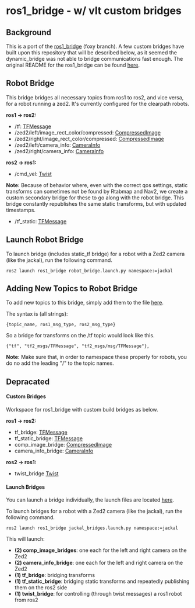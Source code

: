 # ros1_bridge - w/ vlt custom bridges

## Background
This is a port of the [ros1_bridge](https://github.com/ros2/ros1_bridge/tree/foxy) (foxy branch). A few custom bridges have built upon this repository that will be described below, as it seemed the dynamic_bridge was not able to bridge communications fast enough. The original README for the ros1_bridge can be found [here](ROS1_BRIDGE_README.md).

## Robot Bridge
This bridge bridges all necessary topics from ros1 to ros2, and vice versa, for a robot running a zed2. It's currently configured for the clearpath robots.

**ros1 -> ros2:**
- /tf: [TFMessage](http://docs.ros.org/en/jade/api/tf2_msgs/html/msg/TFMessage.html)
- /zed2/left/image_rect_color/compressed: [CompressedImage](https://docs.ros.org/en/api/sensor_msgs/html/msg/CompressedImage.html)
- /zed2/right/image_rect_color/compressed: [CompressedImage](https://docs.ros.org/en/api/sensor_msgs/html/msg/CompressedImage.html)
- /zed2/left/camera_info: [CameraInfo](https://docs.ros.org/en/api/sensor_msgs/html/msg/CameraInfo.html)
- /zed2/right/camera_info: [CameraInfo](https://docs.ros.org/en/api/sensor_msgs/html/msg/CameraInfo.html)


**ros2 -> ros1:**
- /cmd_vel: [Twist](https://docs.ros.org/en/api/geometry_msgs/html/msg/Twist.html)

**Note:** Because of behavior where, even with the correct qos settings, static transforms can sometimes not be found by Rtabmap and Nav2, we create a custom secondary bridge for these to go along with the robot bridge. This bridge constantly republishes the same static transforms, but with updated timestamps.
- /tf_static: [TFMessage](http://docs.ros.org/en/jade/api/tf2_msgs/html/msg/TFMessage.html)

## Launch Robot Bridge
To launch bridge (includes static_tf bridge) for a robot with a Zed2 camera (like the jackal), run the following command.

```
ros2 launch ros1_bridge robot_bridge.launch.py namespace:=jackal
```

## Adding New Topics to Robot Bridge
To add new topics to this bridge, simply add them to the file [here](https://git.vzbuilders.com/VLS/ros1_bridge/blob/feature/vlt-amr-797/src/robot_bridge.cpp#L44-L55).

The syntax is (all strings):
  ```
  {topic_name, ros1_msg_type, ros2_msg_type}
  ```
  
  So a bridge for transforms on the /tf topic would look like this.
  
  ```
  {"tf", "tf2_msgs/TFMessage", "tf2_msgs/msg/TFMessage"},
  ```
  
  **Note:** Make sure that, in order to namespace these properly for robots, you do no add the leading "/" to the topic names.

## Depracated

#### Custom Bridges
Workspace for ros1_bridge with custom build bridges as below.

**ros1 -> ros2:**
- tf_bridge: [TFMessage](http://docs.ros.org/en/jade/api/tf2_msgs/html/msg/TFMessage.html)
- tf_static_bridge: [TFMessage](http://docs.ros.org/en/jade/api/tf2_msgs/html/msg/TFMessage.html)
- comp_image_bridge: [CompressedImage](https://docs.ros.org/en/api/sensor_msgs/html/msg/CompressedImage.html)
- camera_info_bridge: [CameraInfo](https://docs.ros.org/en/api/sensor_msgs/html/msg/CameraInfo.html)

**ros2 -> ros1:**
- twist_bridge [Twist](https://docs.ros.org/en/api/geometry_msgs/html/msg/Twist.html)

#### Launch Bridges
You can launch a bridge individually, the launch files are located [here](launch/).

To launch bridges for a robot with a Zed2 camera (like the jackal), run the following command.

```
ros2 launch ros1_bridge jackal_bridges.launch.py namespace:=jackal
```

This will launch:
- **(2) comp_image_bridges**: one each for the left and right camera on the Zed2
- **(2) camera_info_bridge**: one each for the left and right camera on the Zed2
- **(1) tf_bridge**: bridging transforms
- **(1) tf_static_bridge**: bridging static transforms and repeatedly publishing them on the ros2 side
- **(1) twist_bridge**: for controlling (through twist messages) a ros1 robot from ros2